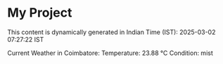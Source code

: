 # My Project

This content is dynamically generated in Indian Time (IST): 2025-03-02 07:27:22 IST


Current Weather in Coimbatore:
Temperature: 23.88 °C
Condition: mist
